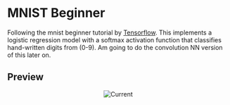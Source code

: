 # MNIST Beginner
Following the mnist beginner tutorial by [Tensorflow](https://www.tensorflow.org/get_started/mnist/beginners). This implements a logistic regression model with a softmax activation function that classifies hand-written digits from (0-9). Am going to do the convolution NN version of this later on.

## Preview
<p align="center">
  <img src="http://i.imgur.com/UPZPdTV.png" alt="Current"/>
</p>
